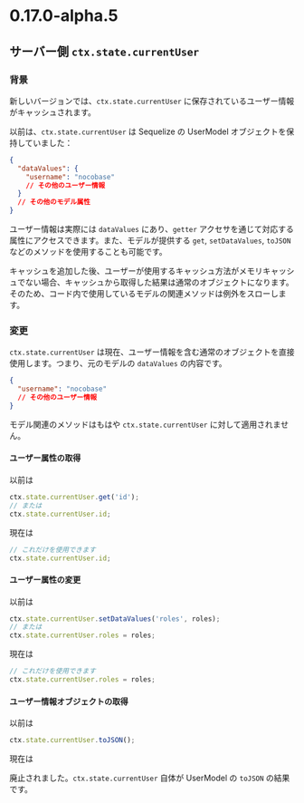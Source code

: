 # 0.17.0-alpha.5

## サーバー側 `ctx.state.currentUser`

### 背景

新しいバージョンでは、`ctx.state.currentUser` に保存されているユーザー情報がキャッシュされます。

以前は、`ctx.state.currentUser` は Sequelize の UserModel オブジェクトを保持していました：

```json
{
  "dataValues": {
    "username": "nocobase"
    // その他のユーザー情報
  }
  // その他のモデル属性
}
```

ユーザー情報は実際には `dataValues` にあり、`getter` アクセサを通じて対応する属性にアクセスできます。また、モデルが提供する `get`, `setDataValues`, `toJSON` などのメソッドを使用することも可能です。

キャッシュを追加した後、ユーザーが使用するキャッシュ方法がメモリキャッシュでない場合、キャッシュから取得した結果は通常のオブジェクトになります。そのため、コード内で使用しているモデルの関連メソッドは例外をスローします。

### 変更

`ctx.state.currentUser` は現在、ユーザー情報を含む通常のオブジェクトを直接使用します。つまり、元のモデルの `dataValues` の内容です。

```json
{
  "username": "nocobase"
  // その他のユーザー情報
}
```

モデル関連のメソッドはもはや `ctx.state.currentUser` に対して適用されません。

#### ユーザー属性の取得

以前は

```ts
ctx.state.currentUser.get('id');
// または
ctx.state.currentUser.id;
```

現在は

```ts
// これだけを使用できます
ctx.state.currentUser.id;
```

#### ユーザー属性の変更

以前は

```ts
ctx.state.currentUser.setDataValues('roles', roles);
// または
ctx.state.currentUser.roles = roles;
```

現在は

```ts
// これだけを使用できます
ctx.state.currentUser.roles = roles;
```

#### ユーザー情報オブジェクトの取得

以前は

```ts
ctx.state.currentUser.toJSON();
```

現在は

廃止されました。`ctx.state.currentUser` 自体が UserModel の `toJSON` の結果です。

